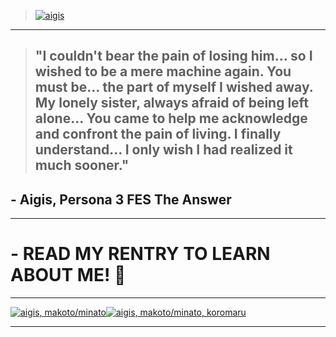 > [![aigis](https://64.media.tumblr.com/56df75c0bbb493642bb4488e815940ac/962eae7cc797109e-da/s640x960/8f1da8c9b8c3d40a6df8116f87960b6be96efd12.gifv)](https://www.tumblr.com/katistry/743043904313622528/my-highest-priority-is-to-be-by-your-side?source=share)

---
> ## "I couldn't bear the pain of losing him... so I wished to be a mere machine again. You must be... the part of myself I wished away. My lonely sister, always afraid of being left alone... You came to help me acknowledge and confront the pain of living. I finally understand... I only wish I had realized it much sooner."
## - Aigis, Persona 3 FES The Answer
***
# - READ MY RENTRY TO LEARN ABOUT ME! 🐾
***


[![aigis, makoto/minato](https://64.media.tumblr.com/fdd657663ae3ac419d821236ae42d29b/cfefb42f40c458fd-9b/s500x750/dfbcda4958dc297066fa3a1dedc76fad18a7879b.gifv)](https://www.tumblr.com/cetra/710857810361057280/i-decided-that-i-would-continue-to-protect-you-i?source=share)[![aigis, makoto/minato, koromaru](https://64.media.tumblr.com/0b3ee0cf4607bafb3cb7f8750b787b58/cfefb42f40c458fd-ac/s500x750/0765a4de81942759f9f8fca3fde34cca739ef807.gifv)](https://www.tumblr.com/cetra/710857810361057280/i-decided-that-i-would-continue-to-protect-you-i?source=share)
***

